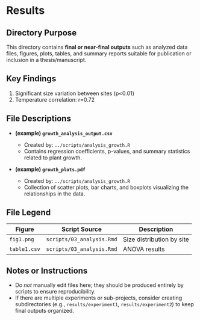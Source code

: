# Results

## Directory Purpose
This directory contains **final or near-final outputs** such as analyzed data files, figures, plots, tables, and summary reports suitable for publication or inclusion in a thesis/manuscript.

## Key Findings
1. Significant size variation between sites (p<0.01)
2. Temperature correlation: r=0.72

## File Descriptions
- **(example) `growth_analysis_output.csv`**  
  - Created by: `../scripts/analysis_growth.R`  
  - Contains regression coefficients, p-values, and summary statistics related to plant growth.  

- **(example) `growth_plots.pdf`**  
  - Created by: `../scripts/analysis_growth.R`  
  - Collection of scatter plots, bar charts, and boxplots visualizing the relationships in the data.  

## File Legend
| Figure | Script Source | Description |
|--------|---------------|-------------|
| `fig1.png` | `scripts/03_analysis.Rmd` | Size distribution by site |
| `table1.csv` | `scripts/03_analysis.Rmd` | ANOVA results |

## Notes or Instructions
- Do *not* manually edit files here; they should be produced entirely by scripts to ensure reproducibility.  
- If there are multiple experiments or sub-projects, consider creating subdirectories (e.g., `results/experiment1`, `results/experiment2`) to keep final outputs organized.
